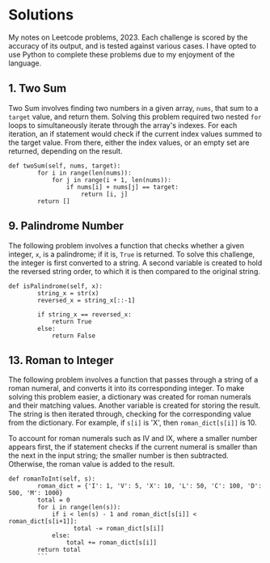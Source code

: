 # Solutions

My notes on Leetcode problems, 2023. Each challenge is scored by the accuracy of its output, and is tested against various cases. I have opted to use Python to complete these problems due to my enjoyment of the language.

## 1. Two Sum

Two Sum involves finding two numbers in a given array, `nums`, that sum to a `target` value, and return them. Solving this problem required two nested `for` loops to simultaneously iterate through the array's indexes. For each iteration, an if statement would check if the current index values summed to the target value. From there, either the index values, or an empty set are returned, depending on the result.

```
def twoSum(self, nums, target):
        for i in range(len(nums)):
            for j in range(i + 1, len(nums)):
                if nums[i] + nums[j] == target:
                    return [i, j]
        return []
```

## 9. Palindrome Number

The following problem involves a function that checks whether a given integer, `x`, is a palindrome; if it is, `True` is returned. To solve this challenge, the integer is first converted to a string. A second variable is created to hold the reversed string order, to which it is then compared to the original string. 

```
def isPalindrome(self, x):
        string_x = str(x)
        reversed_x = string_x[::-1]
        
        if string_x == reversed_x:
            return True
        else:
            return False
```

## 13. Roman to Integer

The following problem involves a function that passes through a string of a roman numeral, and converts it into its corresponding integer. To make solving this problem easier, a dictionary was created for roman numerals and their matching values. Another variable is created for storing the result. The string is then iterated through, checking for the corresponding value from the dictionary. For example, if `s[i]` is 'X', then `roman_dict[s[i]]` is 10. 

To account for roman numerals such as IV and IX, where a smaller number appears first, the if statement checks if the current numeral is smaller than the next in the input string; the smaller number is then subtracted. Otherwise, the roman value is added to the result.

```
def romanToInt(self, s):
        roman_dict = {'I': 1, 'V': 5, 'X': 10, 'L': 50, 'C': 100, 'D': 500, 'M': 1000}
        total = 0
        for i in range(len(s)):
            if i < len(s) - 1 and roman_dict[s[i]] < roman_dict[s[i+1]]:
                  total -= roman_dict[s[i]]
            else:
                total += roman_dict[s[i]]
        return total
        ```
